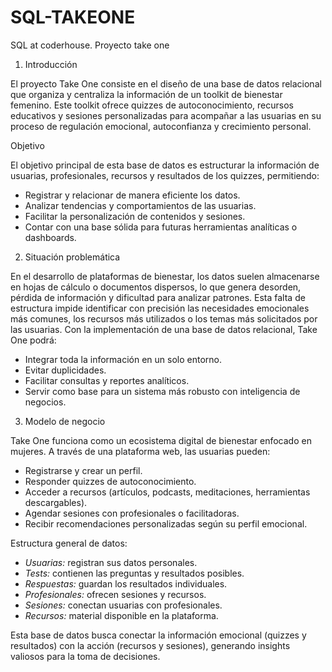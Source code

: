 # SQL-TAKEONE
SQL at coderhouse. Proyecto take one

1. Introducción

El proyecto Take One consiste en el diseño de una base de datos relacional que organiza y centraliza la información de un toolkit de bienestar femenino.
Este toolkit ofrece quizzes de autoconocimiento, recursos educativos y sesiones personalizadas para acompañar a las usuarias en su proceso de regulación emocional, autoconfianza y crecimiento personal.

Objetivo

El objetivo principal de esta base de datos es estructurar la información de usuarias, profesionales, recursos y resultados de los quizzes, permitiendo:
* Registrar y relacionar de manera eficiente los datos.
* Analizar tendencias y comportamientos de las usuarias.
* Facilitar la personalización de contenidos y sesiones.
* Contar con una base sólida para futuras herramientas analíticas o dashboards.


2.  Situación problemática

En el desarrollo de plataformas de bienestar, los datos suelen almacenarse en hojas de cálculo o documentos dispersos, lo que genera desorden, pérdida de información y dificultad para analizar patrones.
Esta falta de estructura impide identificar con precisión las necesidades emocionales más comunes, los recursos más utilizados o los temas más solicitados por las usuarias.
Con la implementación de una base de datos relacional, Take One podrá:
* Integrar toda la información en un solo entorno.
* Evitar duplicidades.
* Facilitar consultas y reportes analíticos.
* Servir como base para un sistema más robusto con inteligencia de negocios.

3. Modelo de negocio

Take One funciona como un ecosistema digital de bienestar enfocado en mujeres.
A través de una plataforma web, las usuarias pueden:
* Registrarse y crear un perfil.
* Responder quizzes de autoconocimiento.
* Acceder a recursos (artículos, podcasts, meditaciones, herramientas descargables).
* Agendar sesiones con profesionales o facilitadoras.
* Recibir recomendaciones personalizadas según su perfil emocional.

Estructura general de datos:
* *Usuarias:* registran sus datos personales.
* *Tests:* contienen las preguntas y resultados posibles.
* *Respuestas:* guardan los resultados individuales.
* *Profesionales:* ofrecen sesiones y recursos.
* *Sesiones:* conectan usuarias con profesionales.
* *Recursos:* material disponible en la plataforma.

Esta base de datos busca conectar la información emocional (quizzes y resultados) con la acción (recursos y sesiones), generando insights valiosos para la toma de decisiones.
